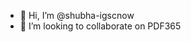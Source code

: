 - 👋 Hi, I’m @shubha-igscnow
- 💞️ I’m looking to collaborate on PDF365


<!---
shubha-igscnow/shubha-igscnow is a ✨ special ✨ repository because its `README.md` (this file) appears on your GitHub profile.
You can click the Preview link to take a look at your changes.
--->
